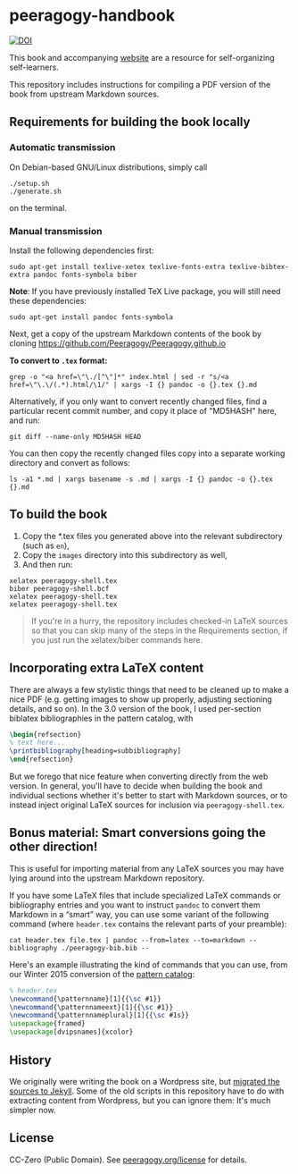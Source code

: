 peeragogy-handbook
==================

[![DOI](https://zenodo.org/badge/24270/Peeragogy/peeragogy-handbook.svg)](https://zenodo.org/badge/latestdoi/24270/Peeragogy/peeragogy-handbook)

This book and accompanying [website](http://peeragogy.org) are a resource for self-organizing self-learners.

This repository includes instructions for compiling a PDF version of the book from upstream Markdown sources.

## Requirements for building the book locally

### Automatic transmission

On Debian-based GNU/Linux distributions, simply call

``` shell
./setup.sh
./generate.sh
```

on the terminal. 

### Manual transmission

Install the following dependencies first:

``` shell
sudo apt-get install texlive-xetex texlive-fonts-extra texlive-bibtex-extra pandoc fonts-symbola biber
```

**Note**: If you have previously installed TeX Live package, you will still need these dependencies:

``` shell
sudo apt-get install pandoc fonts-symbola
```

Next, get a copy of the upstream Markdown contents of the book by cloning https://github.com/Peeragogy/Peeragogy.github.io

**To convert to `.tex` format:**

``` shell
grep -o "<a href=\"\./[^\"]*" index.html | sed -r "s/<a href=\"\.\/(.*).html/\1/" | xargs -I {} pandoc -o {}.tex {}.md
```

Alternatively, if you only want to convert recently changed files, find a particular recent commit number, and copy it place of "MD5HASH" here, and run:

```
git diff --name-only MD5HASH HEAD
```

You can then copy the recently changed files copy into a separate working directory and convert as follows:

``` shell
ls -a1 *.md | xargs basename -s .md | xargs -I {} pandoc -o {}.tex {}.md
```

## To build the book


1. Copy the *.tex files you generated above into the relevant subdirectory (such as `en`),
2. Copy the `images` directory into this subdirectory as well,
3. And then run:

```
xelatex peeragogy-shell.tex
biber peeragogy-shell.bcf
xelatex peeragogy-shell.tex
xelatex peeragogy-shell.tex
```

> If you're in a hurry, the repository includes checked-in LaTeX sources so that you can skip many of the steps in the Requirements section, if you just run the xelatex/biber commands here.

## Incorporating extra LaTeX content

There are always a few stylistic things that need to be cleaned up to
make a nice PDF (e.g. getting images to show up properly,
adjusting sectioning details, and so on).  In the 3.0 version of the
book, I used per-section biblatex bibliographies in the pattern
catalog, with

``` latex
\begin{refsection}
% text here...
\printbibliography[heading=subbibliography]
\end{refsection}
```

But we forego that nice feature when converting directly from the web
version.  In general, you'll have to decide when building the book and
individual sections whether it's better to start with Markdown
sources, or to instead inject original LaTeX sources for inclusion via
`peeragogy-shell.tex`.

## Bonus material: Smart conversions going the other direction!

This is useful for importing material from any LaTeX sources you may have lying around into the upstream Markdown repository. 

If you have some LaTeX files that include specialized LaTeX commands
or bibliography entries and you want to instruct `pandoc` to convert
them Markdown in a “smart” way, you can use some variant of the
following command (where `header.tex` contains the relevant parts of
your preamble):

```
cat header.tex file.tex | pandoc --from=latex --to=markdown --bibliography ./peeragogy-bib.bib --
```

Here's an example illustrating the kind of commands that you can use,
from our Winter 2015 conversion of the
[pattern catalog](https://github.com/Peeragogy/PeeragogyPatterns):

``` latex
% header.tex
\newcommand{\patternname}[1]{{\sc #1}}
\newcommand{\patternnameext}[1]{{\sc #1}}
\newcommand{\patternnameplural}[1]{{\sc #1s}}
\usepackage{framed}
\usepackage[dvipsnames]{xcolor}
```

## History

We originally were writing the book on a Wordpress site, but
[migrated the sources to Jekyll](https://github.com/Peeragogy/Peeragogy.github.io).
Some of the old scripts in this repository have to do with extracting
content from Wordpress, but you can ignore them: It's much simpler now.

## License

CC-Zero (Public Domain).  See
[peeragogy.org/license](http://peeragogy.org/license) for details.
